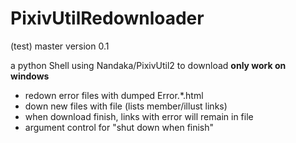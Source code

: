 # PixivUtilRedownloader

(test) master
version 0.1

a python Shell using Nandaka/PixivUtil2 to download
**only work on windows**

- redown error files with dumped Error.*\.html
- down new files with file (lists member/illust links)
- when download finish, links with error will remain in file
- argument control for "shut down when finish"
